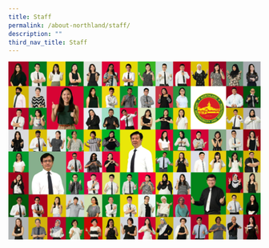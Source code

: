 ```yaml
---
title: Staff
permalink: /about-northland/staff/
description: ""
third_nav_title: Staff
---
```

<img src="/images/staf.jpg">